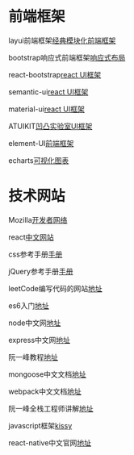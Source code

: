 # 前端框架
layui前端框架[经典模块化前端框架](http://www.layui.com)

bootstrap响应式前端框架[响应式布局](http://www.bootcss.com/)

react-bootstrap[react UI框架](https://react-bootstrap.github.io/)

semantic-ui[react UI框架](http://www.semantic-ui.cn/)

material-ui[react UI框架](http://www.material-ui.com/#/)

ATUIKIT[凹凸实验室UI框架](https://at-ui.github.io/at-ui/#/zh/docs/icon)

element-UI[前端框架](http://element.eleme.io/#/zh-CN/guide/design)

echarts[可视化图表](http://echarts.baidu.com/)


# 技术网站
Mozilla[开发者网络](https://developer.mozilla.org/zh-CN/)

react[中文网站](https://discountry.github.io/react/)

css参考手册[手册](http://www.css88.com/book/css/)

jQuery参考手册[手册](http://www.css88.com/jqapi-1.9/)

leetCode编写代码的网站[地址](https://leetcode.com/)

es6入门[地址](http://es6.ruanyifeng.com/)

node中文网[地址](http://nodejs.cn/)

express中文网[地址](http://expressjs.jser.us/api)

阮一峰教程[地址](http://javascript.ruanyifeng.com/)

mongoose中文文档[地址](https://mongoose.shujuwajue.com/)

webpack中文文档[地址](https://doc.webpack-china.org/)

阮一峰全栈工程师讲解[地址](https://github.com/ruanyf/jstraining)

javascript框架[kissy](http://docs.kissyui.com/1.4/docs/html/guideline/why-kissy.html)

react-native中文官网[地址](https://reactnative.cn/docs/0.41/state.html#content)

